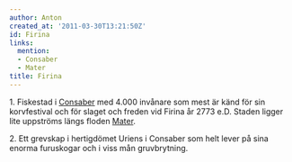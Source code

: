 ```yaml
---
author: Anton
created_at: '2011-03-30T13:21:50Z'
id: Firina
links:
  mention:
  - Consaber
  - Mater
title: Firina
---
```


1\. Fiskestad i [Consaber] med 4.000 invånare som mest är känd för sin korvfestival och för slaget
och freden vid Firina år 2773 e.D. Staden ligger lite uppströms längs floden [Mater].

2\. Ett grevskap i hertigdömet Uriens i Consaber som helt lever på sina enorma furuskogar och i viss
mån gruvbrytning.

  [Consaber]: Consaber
  [Mater]: Mater
